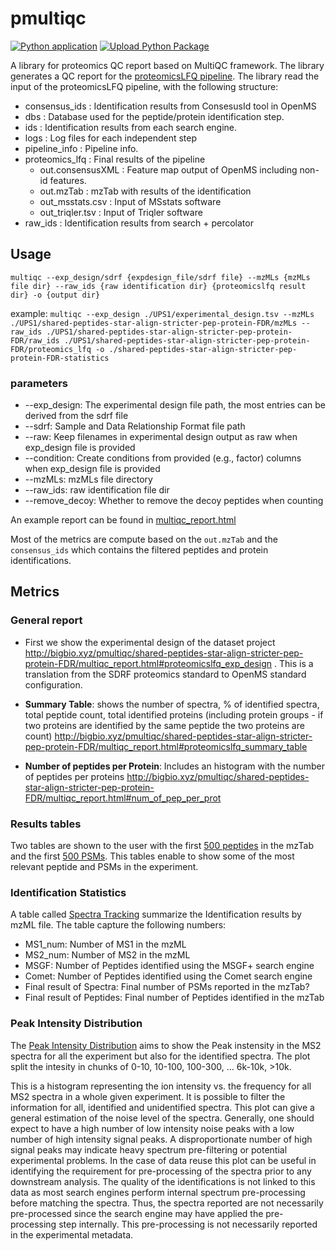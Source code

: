 # pmultiqc
[![Python application](https://github.com/bigbio/pmultiqc/actions/workflows/python-app.yml/badge.svg?branch=main)](https://github.com/bigbio/pmultiqc/actions/workflows/python-app.yml)
[![Upload Python Package](https://github.com/bigbio/pmultiqc/actions/workflows/python-publish.yml/badge.svg)](https://github.com/bigbio/pmultiqc/actions/workflows/python-publish.yml)

A library for proteomics QC report based on MultiQC framework. The library generates a QC report for the [proteomicsLFQ pipeline](https://github.com/nf-core/proteomicslfq). The library read the input of the proteomicsLFQ pipeline, with the following structure:

- consensus_ids       : Identification results from ConsesusId tool in OpenMS
- dbs                 : Database used for the peptide/protein identification step.
- ids                 : Identification results from each search engine.
- logs                : Log files for each independent step
- pipeline_info       : Pipeline info.
- proteomics_lfq      : Final results of the pipeline
  - out.consensusXML  : Feature map output of OpenMS including non-id features.
  - out.mzTab         : mzTab with results of the identification
  - out_msstats.csv   : Input of MSstats software
  - out_triqler.tsv   : Input of Triqler software
- raw_ids             : Identification results from search + percolator

## Usage
```multiqc --exp_design/sdrf {expdesign_file/sdrf file} --mzMLs {mzMLs file dir} --raw_ids {raw identification dir} {proteomicslfq result dir} -o {output dir}```

example: ```multiqc --exp_design ./UPS1/experimental_design.tsv --mzMLs ./UPS1/shared-peptides-star-align-stricter-pep-protein-FDR/mzMLs --raw_ids ./UPS1/shared-peptides-star-align-stricter-pep-protein-FDR/raw_ids ./UPS1/shared-peptides-star-align-stricter-pep-protein-FDR/proteomics_lfq -o ./shared-peptides-star-align-stricter-pep-protein-FDR-statistics ```

### parameters
- --exp_design: The experimental design file path, the most entries can be derived from the sdrf file
- --sdrf: Sample and Data Relationship Format file path
- --raw: Keep filenames in experimental design output as raw when exp_design file is provided
- --condition: Create conditions from provided (e.g., factor) columns when exp_design file is provided
- --mzMLs: mzMLs file directory
- --raw_ids: raw identification file dir
- --remove_decoy: Whether to remove the decoy peptides when counting


An example report can be found in [multiqc_report.html](http://bigbio.xyz/pmultiqc/shared-peptides-star-align-stricter-pep-protein-FDR/multiqc_report.html)

Most of the metrics are compute based on the `out.mzTab` and the `consensus_ids` which contains the filtered peptides and protein identifications.

## Metrics

### General report

- First we show the experimental design of the dataset project http://bigbio.xyz/pmultiqc/shared-peptides-star-align-stricter-pep-protein-FDR/multiqc_report.html#proteomicslfq_exp_design . This is a translation from the SDRF proteomics standard to OpenMS standard configuration.
- **Summary Table**: shows the number of spectra, % of identified spectra, total peptide count, total identified proteins (including protein groups - if two proteins are identified by the same peptide the two proteins are count) http://bigbio.xyz/pmultiqc/shared-peptides-star-align-stricter-pep-protein-FDR/multiqc_report.html#proteomicslfq_summary_table

- **Number of peptides per Protein**: Includes an histogram with the number of peptides per proteins http://bigbio.xyz/pmultiqc/shared-peptides-star-align-stricter-pep-protein-FDR/multiqc_report.html#num_of_pep_per_prot

### Results tables

Two tables are shown to the user with the first [500 peptides](http://bigbio.xyz/pmultiqc/shared-peptides-star-align-stricter-pep-protein-FDR/multiqc_report.html#quant_result) in the mzTab and the first [500 PSMs](http://bigbio.xyz/pmultiqc/shared-peptides-star-align-stricter-pep-protein-FDR/multiqc_report.html#psm). This tables enable to show some of the most relevant peptide and PSMs in the experiment.

### Identification Statistics

A table called [Spectra Tracking](http://bigbio.xyz/pmultiqc/shared-peptides-star-align-stricter-pep-protein-FDR/multiqc_report.html#spectra_tracking) summarize the Identification results by mzML file. The table capture the following numbers:

- MS1_num: Number of MS1 in the mzML
- MS2_num: Number of MS2 in the mzML
- MSGF: Number of Peptides identified using the MSGF+ search engine
- Comet: Number of Peptides identified using the Comet search engine
- Final result of Spectra: Final number of PSMs reported in the mzTab?
- Final result of Peptides: Final number of Peptides identified in the mzTab

### Peak Intensity Distribution

The [Peak Intensity Distribution](http://bigbio.xyz/pmultiqc/shared-peptides-star-align-stricter-pep-protein-FDR/multiqc_report.html#Peak_Intensity_Distribution) aims to show the Peak instensity in the MS2 spectra for all the experiment but also for the identified spectra. The plot split the intesity in chunks of 0-10, 10-100, 100-300, ... 6k-10k, >10k.

This is a histogram representing the ion intensity vs. the frequency for all MS2 spectra in a whole given experiment. It is possible to filter the information for all, identified and unidentified spectra. This plot can give a general estimation of the noise level of the spectra. Generally, one should expect to have a high number of low intensity noise peaks with a low number of high intensity signal peaks. A disproportionate number of high signal peaks may indicate heavy spectrum pre-filtering or potential experimental problems. In the case of data reuse this plot can be useful in identifying the requirement for pre-processing of the spectra prior to any downstream analysis. The quality of the identifications is not linked to this data as most search engines perform internal spectrum pre-processing before matching the spectra. Thus, the spectra reported are not necessarily pre-processed since the search engine may have applied the pre-processing step internally. This pre-processing is not necessarily reported in the experimental metadata.




